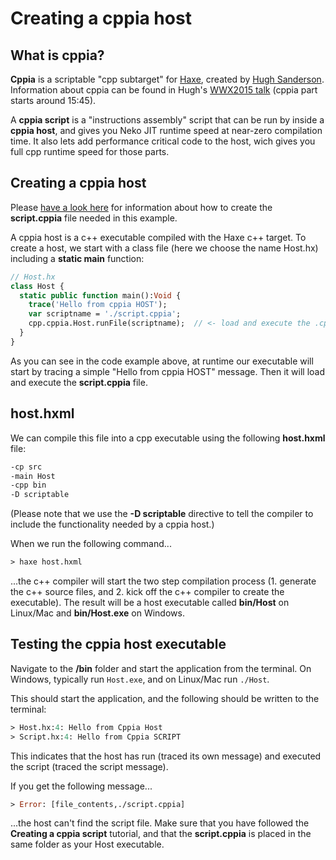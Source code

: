 # Creating a cppia host

## What is cppia?

**Cppia** is a scriptable "cpp subtarget" for [Haxe](http://haxe.org), created by [Hugh Sanderson](https://twitter.com/GameHaxe).
Information about cppia can be found in Hugh's [WWX2015 talk](https://www.youtube.com/watch?v=hltXpZ3Upxg) (cppia part starts around 15:45).

A **cppia script** is a "instructions assembly" script that can be run by inside a **cppia host**, and gives you Neko JIT runtime speed at near-zero compilation time. It also lets add performance critical code to the host, wich gives you full cpp runtime speed for those parts.

## Creating a cppia host

Please [have a look here](/category/cppia-\(scriptable-Cpp\)) for information about how to create the **script.cppia** file needed in this example.

A cppia host is a c++ executable compiled with the Haxe c++ target. To create a host, we start with a class file (here we choose the name Host.hx) including a **static main** function:

```haxe
// Host.hx
class Host {
  static public function main():Void {
    trace('Hello from cppia HOST');
    var scriptname = './script.cppia';             
    cpp.cppia.Host.runFile(scriptname);  // <- load and execute the .cppia script file 
  }
}
```

As you can see in the code example above, at runtime our executable will start by tracing a simple "Hello from cppia HOST" message.
Then it will load and execute the **script.cppia** file.

## host.hxml

We can compile this file into a cpp executable using the following **host.hxml** file:

```haxe
-cp src
-main Host
-cpp bin
-D scriptable
```

(Please note that we use the **-D scriptable** directive to tell the compiler to include the functionality needed by a cppia host.)

When we run the following command...

```haxe
> haxe host.hxml
```

...the c++ compiler will start the two step compilation process (1. generate the c++ source files, and 2. kick off the c++ compiler to create the executable).
The result will be a host executable called **bin/Host** on Linux/Mac and **bin/Host.exe** on Windows.

## Testing the cppia host executable

Navigate to the **/bin** folder and start the application from the terminal. 
On Windows, typically run `Host.exe`, and on Linux/Mac run `./Host`.

This should start the application, and the following should be written to the terminal:

```haxe
> Host.hx:4: Hello from Cppia Host
> Script.hx:4: Hello from Cppia SCRIPT
```

This indicates that the host has run (traced its own message) and executed the script (traced the script message).

If you get the following message...

```haxe
> Error: [file_contents,./script.cppia]
```
...the host can't find the script file. Make sure that you have followed the **Creating a cppia script** tutorial, and that the **script.cppia** is placed in the same folder as your Host executable. 
